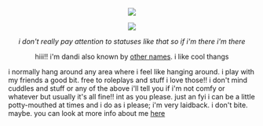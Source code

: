 <p align=center> <img src=https://file.garden/Zx0rySQiVC-CcINE/2024_10_26_0md_Kleki.png> </p>
<p align=center> <img src=https://file.garden/Zx0rySQiVC-CcINE/2024_10_26_0no_Kleki.png> </p>
<p align=center> <i>i don't really pay attention to statuses like that so if i'm there i'm there</i></p>
<p align=center> hiii!! i'm dandi also known by <a href=https://en.pronouns.page/@daveandbambi>other names</a>. i like cool thangs</p>
<p aling=center> i normally hang around any area where i feel like hanging around. i play with my friends a good bit. free to roleplays and stuff i love those!! i don't mind cuddles and stuff or any of the above i'll tell you if i'm not comfy or whatever but usually it's all fine!! int as you please. just an fyi i can be a little potty-mouthed at times and i do as i please; i'm very laidback. i don't bite. maybe. you can look at more info about me <a href=https://rentry.org/gyattdayum>here</a></p>
